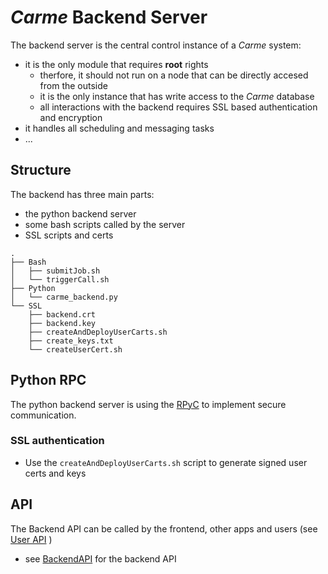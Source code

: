 # *Carme* Backend Server
The backend server is the central control instance of a *Carme* system:
* it is the only module that requires **root** rights 
    * therfore, it should not run on a node that can be directly accesed from the outside
    * it is the only instance that has write access to the *Carme* database
    * all interactions with the backend requires SSL based authentication and encryption  
* it handles all scheduling and messaging tasks
* ...

## Structure
The backend has three main parts:
* the python backend server
* some bash scripts called by the server
* SSL scripts and certs
```
.
├── Bash
│   ├── submitJob.sh
│   └── triggerCall.sh
├── Python
│   └── carme_backend.py
└── SSL
    ├── backend.crt
    ├── backend.key
    ├── createAndDeployUserCarts.sh
    ├── create_keys.txt
    └── createUserCert.sh

```

## Python RPC
The python backend server is using the [RPyC](https://rpyc.readthedocs.io/en/latest/) to implement secure communication.

### SSL authentication
* Use the ``createAndDeployUserCarts.sh`` script to generate signed user certs and keys 

## API
The Backend API can be called by the frontend, other apps and users (see [User API](../UserDoc/PythonAPI.md) )
* see [BackendAPI](BackendAPI.md) for the backend API

